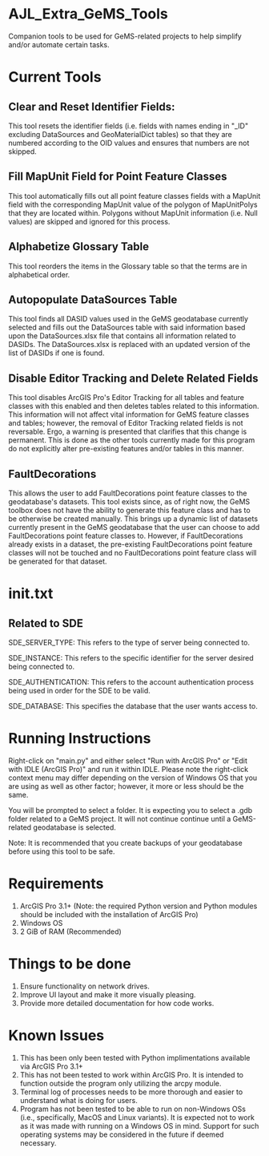 # AJL_Extra_GeMS_Tools
Companion tools to be used for GeMS-related projects to help simplify and/or automate certain tasks.

# Current Tools

## Clear and Reset Identifier Fields:

This tool resets the identifier fields (i.e. fields with names ending in "_ID" excluding DataSources and GeoMaterialDict tables) so that they are numbered according to the OID values and ensures that numbers are not skipped.

## Fill MapUnit Field for Point Feature Classes

This tool automatically fills out all point feature classes fields with a MapUnit field with the corresponding MapUnit value of the polygon of MapUnitPolys that they are located within. Polygons without MapUnit information (i.e. Null values) are skipped and ignored for this process.

## Alphabetize Glossary Table

This tool reorders the items in the Glossary table so that the terms are in alphabetical order.

## Autopopulate DataSources Table

This tool finds all DASID values used in the GeMS geodatabase currently selected and fills out the DataSources table with said information based upon the DataSources.xlsx file that contains all information related to DASIDs. The DataSources.xlsx is replaced with an updated version of the list of DASIDs if one is found.

## Disable Editor Tracking and Delete Related Fields

This tool disables ArcGIS Pro's Editor Tracking for all tables and feature classes with this enabled and then deletes tables related to this information. This information will not affect vital information for GeMS feature classes and tables; however, the removal of Editor Tracking related fields is not reversable. Ergo, a warning is presented that clarifies that this change is permanent. This is done as the other tools currently made for this program do not explicitly alter pre-existing features and/or tables in this manner.

## FaultDecorations
This allows the user to add FaultDecorations point feature classes to the geodatabase's datasets. This tool exists since, as of right now, the GeMS toolbox does not have the ability to generate this feature class and has to be otherwise be created manually. This brings up a dynamic list of datasets currently present in the GeMS geodatabase that the user can choose to add FaultDecorations point feature classes to. However, if FaultDecorations already exists in a dataset, the pre-existing FaultDecorations point feature classes will not be touched and no FaultDecorations point feature class will be generated for that dataset.

# init.txt

## Related to SDE

SDE_SERVER_TYPE: This refers to the type of server being connected to.

SDE_INSTANCE: This refers to the specific identifier for the server desired being connected to.

SDE_AUTHENTICATION: This refers to the account authentication process being used in order for the SDE to be valid.

SDE_DATABASE: This specifies the database that the user wants access to.

# Running Instructions
Right-click on "main.py" and either select "Run with ArcGIS Pro" or "Edit with IDLE (ArcGIS Pro)" and run it within IDLE. Please note the right-click context menu may differ depending on the version of Windows OS that you are using as well as other factor; however, it more or less should be the same.

You will be prompted to select a folder. It is expecting you to select a .gdb folder related to a GeMS project. It will not continue continue until a GeMS-related geodatabase is selected.

Note: It is recommended that you create backups of your geodatabase before using this tool to be safe.

# Requirements
1) ArcGIS Pro 3.1+ (Note: the required Python version and Python modules should be included with the installation of ArcGIS Pro)
2) Windows OS
3) 2 GiB of RAM (Recommended)

# Things to be done
1) Ensure functionality on network drives.
2) Improve UI layout and make it more visually pleasing.
3) Provide more detailed documentation for how code works.


# Known Issues
1) This has been only been tested with Python implimentations available via ArcGIS Pro 3.1+
2) This has not been tested to work within ArcGIS Pro. It is intended to function outside the program only utilizing the arcpy module.
3) Terminal log of processes needs to be more thorough and easier to understand what is doing for users.
4) Program has not been tested to be able to run on non-Windows OSs (i.e., specifically, MacOS and Linux variants). It is expected not to work as it was made with running on a Windows OS in mind. Support for such operating systems may be considered in the future if deemed necessary.

